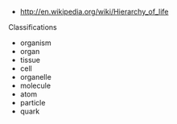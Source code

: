 * http://en.wikipedia.org/wiki/Hierarchy_of_life

Classifications

* organism
* organ
* tissue
* cell
* organelle
* molecule
* atom
* particle
* quark

